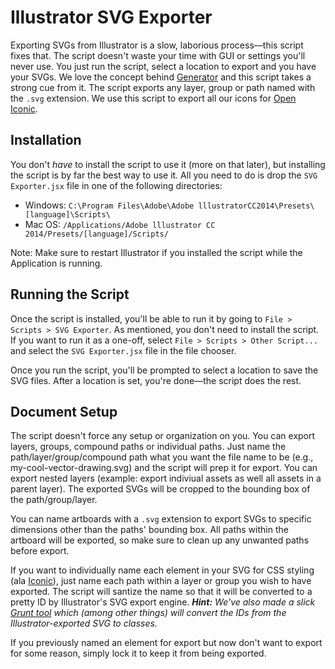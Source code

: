 # Illustrator SVG Exporter

Exporting SVGs from Illustrator is a slow, laborious process&mdash;this script fixes that. The script doesn't waste your time with GUI or settings you'll never use. You just run the script, select a location to export and you have your SVGs. We love the concept behind [Generator](http://blogs.adobe.com/photoshopdotcom/2013/09/introducing-adobe-generator-for-photoshop-cc.html) and this script takes a strong cue from it. The script exports any layer, group or path named with the `.svg` extension. We use this script to export all our icons for [Open Iconic](https://github.com/iconic/open-iconic).

## Installation

You don't _have_ to install the script to use it (more on that later), but installing the script is by far the best way to use it. All you need to do is drop the `SVG Exporter.jsx` file in one of the following directories:

* Windows: `C:\Program Files\Adobe\Adobe lllustratorCC2014\Presets\[language]\Scripts\`
* Mac OS: `/Applications/Adobe lllustrator CC 2014/Presets/[language]/Scripts/`

Note: Make sure to restart Illustrator if you installed the script while the Application is running.

## Running the Script

Once the script is installed, you'll be able to run it by going to `File > Scripts > SVG Exporter`. As mentioned, you don't need to install the script. If you want to run it as a one-off, select `File > Scripts > Other Script...` and select the `SVG Exporter.jsx` file in the file chooser.

Once you run the script, you'll be prompted to select a location to save the SVG files. After a location is set, you're done&mdash;the script does the rest.

## Document Setup

The script doesn't force any setup or organization on you. You can export layers, groups, compound paths or individual paths. Just name the path/layer/group/compound path what you want the file name to be (e.g., my-cool-vector-drawing.svg) and the script will prep it for export. You can export nested layers (example: export indiviual assets as well all assets in a parent layer). The exported SVGs will be cropped to the bounding box of the path/group/layer.

You can name artboards with a `.svg` extension to export SVGs to specific dimensions other than the paths' bounding box. All paths within the artboard will be exported, so make sure to clean up any unwanted paths before export.

If you want to individually name each element in your SVG for CSS styling (ala [Iconic](http://useiconic.com)), just name each path within a layer or group you wish to have exported. The script will santize the name so that it will be converted to a pretty ID by Illustrator's SVG export engine. _**Hint:** We've also made a slick [Grunt tool](https://github.com/iconic/grunt-svg-toolkit) which (among other things) will convert the IDs from the Illustrator-exported SVG to classes._

If you previously named an element for export but now don't want to export for some reason, simply lock it to keep it from being exported.
